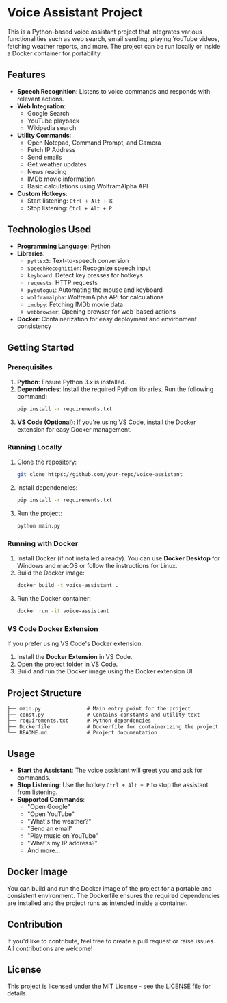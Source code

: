 
# Voice Assistant Project

This is a Python-based voice assistant project that integrates various functionalities such as web search, email sending, playing YouTube videos, fetching weather reports, and more. The project can be run locally or inside a Docker container for portability.

## Features

- **Speech Recognition**: Listens to voice commands and responds with relevant actions.
- **Web Integration**:
  - Google Search
  - YouTube playback
  - Wikipedia search
- **Utility Commands**:
  - Open Notepad, Command Prompt, and Camera
  - Fetch IP Address
  - Send emails
  - Get weather updates
  - News reading
  - IMDb movie information
  - Basic calculations using WolframAlpha API
- **Custom Hotkeys**:
  - Start listening: `Ctrl + Alt + K`
  - Stop listening: `Ctrl + Alt + P`

## Technologies Used

- **Programming Language**: Python
- **Libraries**:
  - `pyttsx3`: Text-to-speech conversion
  - `SpeechRecognition`: Recognize speech input
  - `keyboard`: Detect key presses for hotkeys
  - `requests`: HTTP requests
  - `pyautogui`: Automating the mouse and keyboard
  - `wolframalpha`: WolframAlpha API for calculations
  - `imdbpy`: Fetching IMDb movie data
  - `webbrowser`: Opening browser for web-based actions
- **Docker**: Containerization for easy deployment and environment consistency

## Getting Started

### Prerequisites

1. **Python**: Ensure Python 3.x is installed.
2. **Dependencies**: Install the required Python libraries. Run the following command:
   ```bash
   pip install -r requirements.txt
   ```
3. **VS Code (Optional)**: If you're using VS Code, install the Docker extension for easy Docker management.

### Running Locally

1. Clone the repository:
   ```bash
   git clone https://github.com/your-repo/voice-assistant
   ```
2. Install dependencies:
   ```bash
   pip install -r requirements.txt
   ```
3. Run the project:
   ```bash
   python main.py
   ```

### Running with Docker

1. Install Docker (if not installed already). You can use **Docker Desktop** for Windows and macOS or follow the instructions for Linux.
2. Build the Docker image:
   ```bash
   docker build -t voice-assistant .
   ```
3. Run the Docker container:
   ```bash
   docker run -it voice-assistant
   ```

### VS Code Docker Extension

If you prefer using VS Code's Docker extension:

1. Install the **Docker Extension** in VS Code.
2. Open the project folder in VS Code.
3. Build and run the Docker image using the Docker extension UI.

## Project Structure

```
├── main.py               # Main entry point for the project
├── const.py              # Contains constants and utility text
├── requirements.txt      # Python dependencies
├── Dockerfile            # Dockerfile for containerizing the project
└── README.md             # Project documentation
```

## Usage

- **Start the Assistant**: The voice assistant will greet you and ask for commands.
- **Stop Listening**: Use the hotkey `Ctrl + Alt + P` to stop the assistant from listening.
- **Supported Commands**:
  - "Open Google"
  - "Open YouTube"
  - "What's the weather?"
  - "Send an email"
  - "Play music on YouTube"
  - "What's my IP address?"
  - And more...

## Docker Image

You can build and run the Docker image of the project for a portable and consistent environment. The Dockerfile ensures the required dependencies are installed and the project runs as intended inside a container.

## Contribution

If you'd like to contribute, feel free to create a pull request or raise issues. All contributions are welcome!

## License

This project is licensed under the MIT License - see the [LICENSE](LICENSE) file for details.
